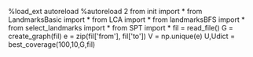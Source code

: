 %load_ext autoreload
%autoreload 2
from init import *
from LandmarksBasic import *
from LCA import *
from landmarksBFS import *
from select_landmarks import *
from SPT import *
fil = read_file()
G = create_graph(fil)
e = zip(fil['from'], fil['to'])
V = np.unique(e)
U,Udict = best_coverage(100,10,G,fil)
